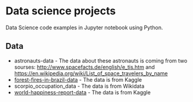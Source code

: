 # Data science projects
Data Science code examples in Jupyter notebook using Python.

## Data

- astronauts-data - The data about these astronauts is coming from two sourses: http://www.spacefacts.de/english/e_tis.htm and https://en.wikipedia.org/wiki/List_of_space_travelers_by_name
- [forest-fires-in-brazil-data](https://www.kaggle.com/gustavomodelli/forest-fires-in-brazil) - The data is from Kaggle
- scorpio_occupation_data - The data is from Wikidata
- [world-happiness-report-data](https://www.kaggle.com/unsdsn/world-happiness?select=2019.csv) - The data is from Kaggle
